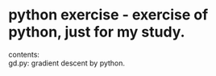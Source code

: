 python exercise - exercise of python, just for my study.
====
contents:  
  gd.py: gradient descent by python.

